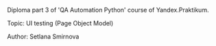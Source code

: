 Diploma part 3 of 'QA Automation Python' course of Yandex.Praktikum.

Topic: UI testing (Page Object Model)

Author: Setlana Smirnova


